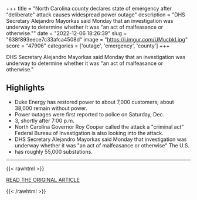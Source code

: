 +++
title = "North Carolina county declares state of emergency after \"deliberate\" attack causes widespread power outage"
description = "DHS Secretary Alejandro Mayorkas said Monday that an investigation was underway to determine whether it was \"an act of malfeasance or otherwise.\""
date = "2022-12-06 18:26:39"
slug = "638f893eece7c33afca4508d"
image = "https://i.imgur.com/UMucbkI.jpg"
score = "47906"
categories = ['outage', 'emergency', 'county']
+++

DHS Secretary Alejandro Mayorkas said Monday that an investigation was underway to determine whether it was \"an act of malfeasance or otherwise.\"

## Highlights

- Duke Energy has restored power to about 7,000 customers; about 38,000 remain without power.
- Power outages were first reported to police on Saturday, Dec.
- 3, shortly after 7:00 p.m.
- North Carolina Governor Roy Cooper called the attack a "criminal act" Federal Bureau of Investigation is also looking into the attack.
- DHS Secretary Alejandro Mayorkas said Monday that investigation was underway whether it was "an act of malfeasance or otherwise" The U.S.
- has roughly 55,000 substations.

---

{{< rawhtml >}}
  <p class="article-category">
    <a target="_blank" href="https://www.cbsnews.com/news/north-carolina-power-outage-moore-county-state-of-emergency-alejandro-mayorkas-roy-cooper-duke-energy/">READ THE ORIGINAL ARTICLE</a>
  </p>
{{< /rawhtml >}}
